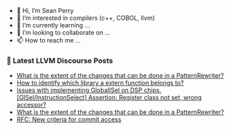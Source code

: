 - 👋 Hi, I’m Sean Perry
- 👀 I’m interested in compilers (c++, COBOL, llvm)
- 🌱 I’m currently learning ...
- 💞️ I’m looking to collaborate on ...
- 📫 How to reach me ...

<!---
s66perry/s66perry is a ✨ special ✨ repository because its `README.md` (this file) appears on your GitHub profile.
You can click the Preview link to take a look at your changes.
--->
### 📕 Latest LLVM Discourse Posts

<!-- DISCOURSE-LLVM:START -->
- [What is the extent of the changes that can be done in a PatternRewriter?](https://discourse.llvm.org/t/what-is-the-extent-of-the-changes-that-can-be-done-in-a-patternrewriter/76343#post_2)
- [How to identify which library a extern function belongs to?](https://discourse.llvm.org/t/how-to-identify-which-library-a-extern-function-belongs-to/76322#post_3)
- [Issues with implementing GlobalISel on DSP chips. [GISel/InstructionSelect] Assertion: Register class not set, wrong accessor?](https://discourse.llvm.org/t/issues-with-implementing-globalisel-on-dsp-chips-gisel-instructionselect-assertion-register-class-not-set-wrong-accessor/76234#post_5)
- [What is the extent of the changes that can be done in a PatternRewriter?](https://discourse.llvm.org/t/what-is-the-extent-of-the-changes-that-can-be-done-in-a-patternrewriter/76343#post_1)
- [RFC: New criteria for commit access](https://discourse.llvm.org/t/rfc-new-criteria-for-commit-access/76290?page=3#post_48)
<!-- DISCOURSE-LLVM:END -->
